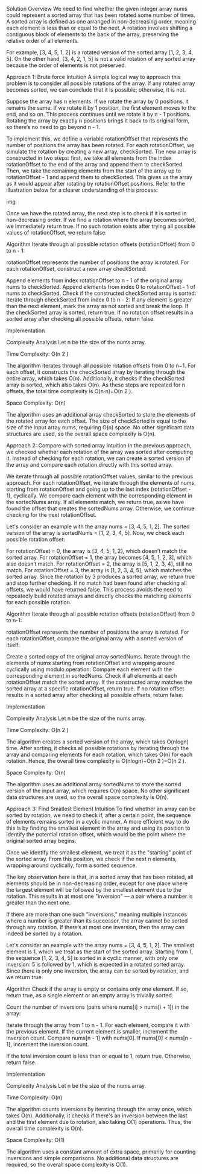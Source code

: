 Solution
Overview
We need to find whether the given integer array nums could represent a sorted array that has been rotated some number of times. A sorted array is defined as one arranged in non-decreasing order, meaning each element is less than or equal to the next. A rotation involves shifting a contiguous block of elements to the back of the array, preserving the relative order of all elements.

For example, [3, 4, 5, 1, 2] is a rotated version of the sorted array [1, 2, 3, 4, 5]. On the other hand, [3, 4, 2, 1, 5] is not a valid rotation of any sorted array because the order of elements is not preserved.

Approach 1: Brute force
Intuition
A simple logical way to approach this problem is to consider all possible rotations of the array. If any rotated array becomes sorted, we can conclude that it is possible; otherwise, it is not.

Suppose the array has n elements. If we rotate the array by 0 positions, it remains the same. If we rotate it by 1 position, the first element moves to the end, and so on. This process continues until we rotate it by n - 1 positions. Rotating the array by exactly n positions brings it back to its original form, so there’s no need to go beyond n - 1.

To implement this, we define a variable rotationOffset that represents the number of positions the array has been rotated. For each rotationOffset, we simulate the rotation by creating a new array, checkSorted. The new array is constructed in two steps: first, we take all elements from the index rotationOffset to the end of the array and append them to checkSorted. Then, we take the remaining elements from the start of the array up to rotationOffset - 1 and append them to checkSorted. This gives us the array as it would appear after rotating by rotationOffset positions. Refer to the illustration below for a clearer understanding of this process:

img

Once we have the rotated array, the next step is to check if it is sorted in non-decreasing order. If we find a rotation where the array becomes sorted, we immediately return true. If no such rotation exists after trying all possible values of rotationOffset, we return false.

Algorithm
Iterate through all possible rotation offsets (rotationOffset) from 0 to n - 1:

rotationOffset represents the number of positions the array is rotated.
For each rotationOffset, construct a new array checkSorted:

Append elements from index rotationOffset to n - 1 of the original array nums to checkSorted.
Append elements from index 0 to rotationOffset - 1 of nums to checkSorted.
Check if the constructed checkSorted array is sorted:
Iterate through checkSorted from index 0 to n - 2:
If any element is greater than the next element, mark the array as not sorted and break the loop.
If the checkSorted array is sorted, return true.
If no rotation offset results in a sorted array after checking all possible offsets, return false.

Implementation

Complexity Analysis
Let n be the size of the nums array.

Time Complexity: O(n 
2
 )

The algorithm iterates through all possible rotation offsets from 0 to n−1. For each offset, it constructs the checkSorted array by iterating through the entire array, which takes O(n). Additionally, it checks if the checkSorted array is sorted, which also takes O(n). As these steps are repeated for n offsets, the total time complexity is O(n⋅n)=O(n 
2
 ).

Space Complexity: O(n)

The algorithm uses an additional array checkSorted to store the elements of the rotated array for each offset. The size of checkSorted is equal to the size of the input array nums, requiring O(n) space. No other significant data structures are used, so the overall space complexity is O(n).

Approach 2: Compare with sorted array
Intuition
In the previous approach, we checked whether each rotation of the array was sorted after computing it. Instead of checking for each rotation, we can create a sorted version of the array and compare each rotation directly with this sorted array.

We iterate through all possible rotationOffset values, similar to the previous approach. For each rotationOffset, we iterate through the elements of nums, starting from rotationOffset and going up to the last index (rotationOffset - 1), cyclically. We compare each element with the corresponding element in the sortedNums array. If all elements match, we return true, as we have found the offset that creates the sortedNums array. Otherwise, we continue checking for the next rotationOffset.

Let's consider an example with the array nums = [3, 4, 5, 1, 2]. The sorted version of the array is sortedNums = [1, 2, 3, 4, 5]. Now, we check each possible rotation offset:

For rotationOffset = 0, the array is [3, 4, 5, 1, 2], which doesn’t match the sorted array.
For rotationOffset = 1, the array becomes [4, 5, 1, 2, 3], which also doesn’t match.
For rotationOffset = 2, the array is [5, 1, 2, 3, 4], still no match.
For rotationOffset = 3, the array is [1, 2, 3, 4, 5], which matches the sorted array.
Since the rotation by 3 produces a sorted array, we return true and stop further checking. If no match had been found after checking all offsets, we would have returned false. This process avoids the need to repeatedly build rotated arrays and directly checks the matching elements for each possible rotation.

Algorithm
Iterate through all possible rotation offsets (rotationOffset) from 0 to n-1:

rotationOffset represents the number of positions the array is rotated.
For each rotationOffset, compare the original array with a sorted version of itself:

Create a sorted copy of the original array sortedNums.
Iterate through the elements of nums starting from rotationOffset and wrapping around cyclically using modulo operation:
Compare each element with the corresponding element in sortedNums.
Check if all elements at each rotationOffset match the sorted array.
If the constructed array matches the sorted array at a specific rotationOffset, return true.
If no rotation offset results in a sorted array after checking all possible offsets, return false.

Implementation

Complexity Analysis
Let n be the size of the nums array.

Time Complexity: O(n 
2
 )

The algorithm creates a sorted version of the array, which takes O(nlogn) time. After sorting, it checks all possible rotations by iterating through the array and comparing elements for each rotation, which takes O(n) for each rotation. Hence, the overall time complexity is O(nlogn)+O(n 
2
 )=O(n 
2
 ).

Space Complexity: O(n)

The algorithm uses an additional array sortedNums to store the sorted version of the input array, which requires O(n) space. No other significant data structures are used, so the overall space complexity is O(n).

Approach 3: Find Smallest Element
Intuition
To find whether an array can be sorted by rotation, we need to check if, after a certain point, the sequence of elements remains sorted in a cyclic manner. A more efficient way to do this is by finding the smallest element in the array and using its position to identify the potential rotation offset, which would be the point where the original sorted array begins.

Once we identify the smallest element, we treat it as the "starting" point of the sorted array. From this position, we check if the next n elements, wrapping around cyclically, form a sorted sequence.

The key observation here is that, in a sorted array that has been rotated, all elements should be in non-decreasing order, except for one place where the largest element will be followed by the smallest element due to the rotation. This results in at most one "inversion" — a pair where a number is greater than the next one.

If there are more than one such "inversions," meaning multiple instances where a number is greater than its successor, the array cannot be sorted through any rotation. If there’s at most one inversion, then the array can indeed be sorted by a rotation.

Let's consider an example with the array nums = [3, 4, 5, 1, 2]. The smallest element is 1, which we treat as the start of the sorted array. Starting from 1, the sequence [1, 2, 3, 4, 5] is sorted in a cyclic manner, with only one inversion: 5 is followed by 1, which is expected in a rotated sorted array. Since there is only one inversion, the array can be sorted by rotation, and we return true.

Algorithm
Check if the array is empty or contains only one element. If so, return true, as a single element or an empty array is trivially sorted.

Count the number of inversions (pairs where nums[i] > nums[i + 1]) in the array:

Iterate through the array from 1 to n - 1.
For each element, compare it with the previous element. If the current element is smaller, increment the inversion count.
Compare nums[n - 1] with nums[0]. If nums[0] < nums[n - 1], increment the inversion count.

If the total inversion count is less than or equal to 1, return true. Otherwise, return false.

Implementation

Complexity Analysis
Let n be the size of the nums array.

Time Complexity: O(n)

The algorithm counts inversions by iterating through the array once, which takes O(n). Additionally, it checks if there's an inversion between the last and the first element due to rotation, also taking O(1) operations. Thus, the overall time complexity is O(n).

Space Complexity: O(1)

The algorithm uses a constant amount of extra space, primarily for counting inversions and simple comparisons. No additional data structures are required, so the overall space complexity is O(1).

